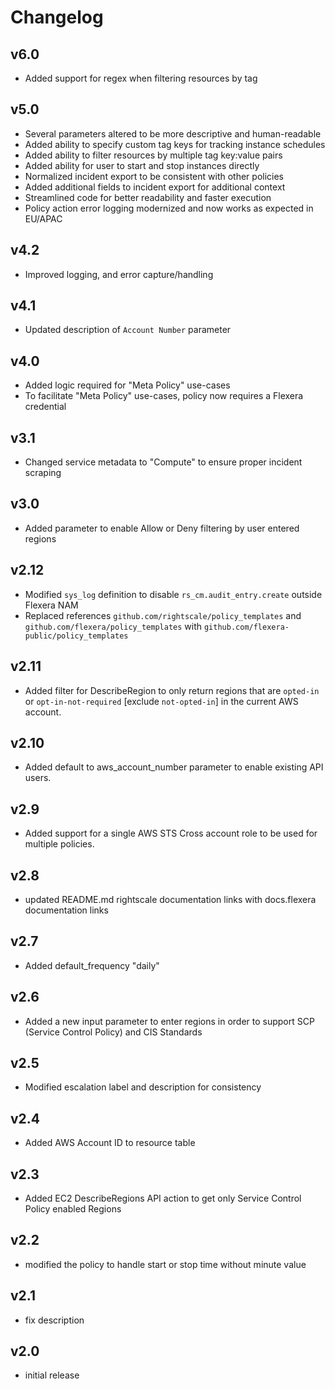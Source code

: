 # Changelog

## v6.0

- Added support for regex when filtering resources by tag

## v5.0

- Several parameters altered to be more descriptive and human-readable
- Added ability to specify custom tag keys for tracking instance schedules
- Added ability to filter resources by multiple tag key:value pairs
- Added ability for user to start and stop instances directly
- Normalized incident export to be consistent with other policies
- Added additional fields to incident export for additional context
- Streamlined code for better readability and faster execution
- Policy action error logging modernized and now works as expected in EU/APAC

## v4.2

- Improved logging, and error capture/handling

## v4.1

- Updated description of `Account Number` parameter

## v4.0

- Added logic required for "Meta Policy" use-cases
- To facilitate "Meta Policy" use-cases, policy now requires a Flexera credential

## v3.1

- Changed service metadata to "Compute" to ensure proper incident scraping

## v3.0

- Added parameter to enable Allow or Deny filtering by user entered regions

## v2.12

- Modified `sys_log` definition to disable `rs_cm.audit_entry.create` outside Flexera NAM
- Replaced references `github.com/rightscale/policy_templates` and `github.com/flexera/policy_templates` with `github.com/flexera-public/policy_templates`

## v2.11

- Added filter for DescribeRegion to only return regions that are `opted-in` or `opt-in-not-required` [exclude `not-opted-in`] in the current AWS account.

## v2.10

- Added default to aws_account_number parameter to enable existing API users.

## v2.9

- Added support for a single AWS STS Cross account role to be used for multiple policies.

## v2.8

- updated README.md rightscale documentation links with docs.flexera documentation links

## v2.7

- Added default_frequency "daily"

## v2.6

- Added a new input parameter to enter regions in order to support SCP (Service Control Policy) and CIS Standards

## v2.5

- Modified escalation label and description for consistency

## v2.4

- Added AWS Account ID to resource table

## v2.3

- Added EC2 DescribeRegions API action to get only Service Control Policy enabled Regions

## v2.2

- modified the policy to handle start or stop time without minute value

## v2.1

- fix description

## v2.0

- initial release
